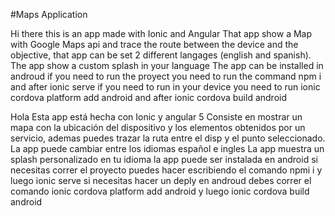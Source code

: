 #Maps Application

Hi there this is an app made with Ionic and Angular That app show a Map with Google Maps api and trace the route between the device and the objective, that app can be set 2 different langages (english and spanish). The app show a custom splash in your language The app can be installed in androud if you need to run the proyect you need to run the command npm i and after ionic serve if you need to run in your device you need to run ionic cordova platform add android and after ionic cordova build android

Hola Esta app está hecha con Ionic y angular 5 Consiste en mostrar un mapa con la ubicación del dispositivo y los elementos obtenidos por un servicio, ademas puedes trazar la ruta entre el disp y el punto seleccionado. La app puede cambiar entre los idiomas español e ingles La app muestra un splash personalizado en tu idioma la app puede ser instalada en android si necesitas correr el proyecto puedes hacer escribiendo el comando npmi i y luego ionic serve si necesitas hacer un deply en androud debes correr el comando ionic cordova platform add android y luego ionic cordova build android
